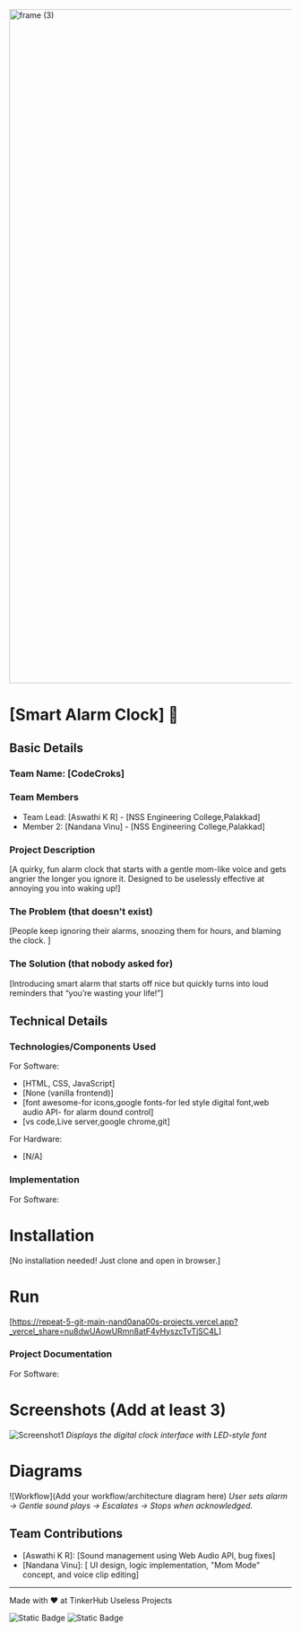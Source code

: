 <img width="3188" height="1202" alt="frame (3)" src="https://github.com/user-attachments/assets/517ad8e9-ad22-457d-9538-a9e62d137cd7" />


# [Smart Alarm Clock] 🎯


## Basic Details
### Team Name: [CodeCroks]


### Team Members
- Team Lead: [Aswathi K R] - [NSS Engineering College,Palakkad]
- Member 2: [Nandana Vinu] - [NSS Engineering College,Palakkad]


### Project Description
[A quirky, fun alarm clock that starts with a gentle mom-like voice and gets angrier the longer you ignore it. Designed to be uselessly effective at annoying you into waking up!]

### The Problem (that doesn't exist)
[People keep ignoring their alarms, snoozing them for hours, and blaming the clock. ]

### The Solution (that nobody asked for)
[Introducing smart alarm that starts off nice but quickly turns into  loud reminders that “you’re wasting your life!”]

## Technical Details
### Technologies/Components Used
For Software:
- [HTML, CSS, JavaScript]
- [None (vanilla frontend)]
- [font awesome-for icons,google fonts-for led style digital font,web audio API-		for  alarm dound control]
- [vs code,Live server,google chrome,git]

For Hardware:
- [N/A]

### Implementation
For Software:
# Installation
[No installation needed! Just clone and open in browser.]

# Run
[https://repeat-5-git-main-nand0ana00s-projects.vercel.app?_vercel_share=nu8dwUAowURmn8atF4yHyszcTvTjSC4L]

### Project Documentation
For Software:

# Screenshots (Add at least 3)
![Screenshot1](<img width="899" height="943" alt="image" src="https://github.com/user-attachments/assets/611c4aef-02d4-493a-a5b2-e38eb6a68296" />)
*Displays the digital clock interface with LED-style font*


# Diagrams
![Workflow](Add your workflow/architecture diagram here)
*User sets alarm → Gentle sound plays → Escalates → Stops when acknowledged.*





## Team Contributions
- [Aswathi K R]: [Sound management using Web Audio API, bug fixes]
- [Nandana Vinu]: [ UI design, logic implementation, "Mom Mode" concept, and voice clip editing]

---
Made with ❤️ at TinkerHub Useless Projects 

![Static Badge](https://img.shields.io/badge/TinkerHub-24?color=%23000000&link=https%3A%2F%2Fwww.tinkerhub.org%2F)
![Static Badge](https://img.shields.io/badge/UselessProjects--25-25?link=https%3A%2F%2Fwww.tinkerhub.org%2Fevents%2FQ2Q1TQKX6Q%2FUseless%2520Projects)


